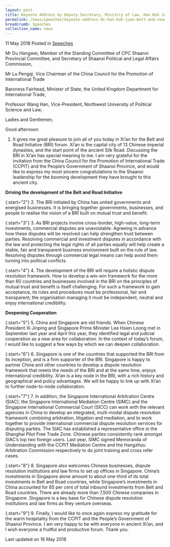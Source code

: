 ```yaml
---
layout: post
title: Keynote Address by Deputy Secretary, Ministry of Law, Han Kok Juan, at the Belt and Road Initiative Forum in Xi'an
permalink: /news/speeches/keynote-address-ds-han-kok-juan-belt-and-road-initiative-forum
breadcrumb: Speeches
collection_name: news
---
```


11 May 2018 Posted in [Speeches](/news/speeches)

Mr Du Hangwei, Member of the Standing Committee of CPC Shaanxi Provincial Committee, and Secretary of Shaanxi Political and Legal Affairs Commission,

 

Mr Lu Pengqi, Vice Chairman of the China Council for the Promotion of International Trade

 

Baroness Fairhead, Minister of State, the United Kingdom Department for International Trade,

 

Professor Wang Han, Vice-President, Northwest University of Political Science and Law,

 

Ladies and Gentlemen,

Good afternoon.

1. It gives me great pleasure to join all of you today in Xi’an for the Belt and Road Initiative (BRI) forum. Xi’an is the capital city of 13 Chinese imperial dynasties, and the start point of the ancient Silk Road. Discussing the BRI in Xi’an has special meaning to me. I am very grateful for the invitation from the China Council for the Promotion of International Trade (CCPIT) and the People’s Government of Shaanxi Province, and would like to express my most sincere congratulations to the Shaanxi leadership for the booming development they have brought to this ancient city.

**Driving the development of the Belt and Road Initiative**

{:start="2"}
2. The BRI initiated by China has united governments and energised businesses. It is bringing together governments, businesses, and people to realise the vision of a BRI built on mutual trust and benefit.

 
{:start="3"}
3. As BRI projects involve cross-border, high-value, long-term investments, commercial disputes are unavoidable. Agreeing in advance how these disputes will be resolved can help strengthen trust between parties. Resolving commercial and investment disputes in accordance with the law and protecting the legal rights of all parties equally will help create a stable, fair and transparent business environment built on the rule of law. Resolving disputes through commercial legal means can help avoid them turning into political conflicts.

 
{:start="4"}
4. The development of the BRI will require a holistic dispute resolution framework. How to develop a win-win framework for the more than 60 countries and businesses involved in the BRI on the principles of mutual trust and benefit is itself challenging. For such a framework to gain acceptance, its rules and procedures must be professional, fair and transparent; the organisation managing it must be independent, neutral and enjoy international credibility.

**Deepening Cooperation**

{:start="5"}
5. China and Singapore are old friends. When Chinese President Xi Jinping and Singapore Prime Minister Lee Hsien Loong met in September last year and April this year, they identified legal and judicial cooperation as a new area for collaboration. In the context of today’s forum, I would like to suggest a few ways by which we can deepen collaboration.

 
{:start="6"}
6. Singapore is one of the countries that supported the BRI from its inception, and is a firm supporter of the BRI. Singapore is happy to partner China and other countries to develop a dispute resolution framework that meets the needs of the BRI and at the same time, enjoys international credibility. Xi’an is a key node in the BRI, with a rich history and geographical and policy advantages. We will be happy to link up with Xi’an to further node-to-node collaboration.

 
{:start="7"}
7. In addition, the Singapore International Arbitration Centre (SIAC), the Singapore International Mediation Centre (SIMC) and the Singapore International Commercial Court (SICC) can work with the relevant agencies in China to develop an integrated, multi-modal dispute resolution framework combining arbitration, litigation and mediation, and to work together to provide international commercial dispute resolution services for disputing parties. The SIAC has established a representative office in the Shanghai Pilot Free Trade Zone. Chinese parties consistently rank amongst SIAC’s top two foreign users. Last year, SIMC signed Memoranda of Understanding with the CCPIT Mediation Centre and the Hangzhou Arbitration Commission respectively to do joint training and cross refer cases.

 
{:start="8"}
8. Singapore also welcomes Chinese businesses, dispute resolution institutions and law firms to set up offices in Singapore. China’s investments in Singapore alone amount to about one-third of its total investments in Belt and Road countries, while Singapore’s investments in China accounted for 85 per cent of total inbound investments from Belt and Road countries. There are already more than 7,500 Chinese companies in Singapore. Singapore is a key base for Chinese dispute resolution institutions and law firms as they venture overseas.

 
{:start="9"}
9. Finally, I would like to once again express my gratitude for the warm hospitality from the CCPIT and the People’s Government of Shaanxi Province. I am very happy to be with everyone in ancient Xi’an, and I wish everyone a fruitful and productive forum. Thank you.

<p class="right-side-updated">Last updated on 16 May 2018</p>

 
